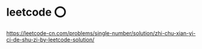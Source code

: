 # leetcode ⭕️
https://leetcode-cn.com/problems/single-number/solution/zhi-chu-xian-yi-ci-de-shu-zi-by-leetcode-solution/
